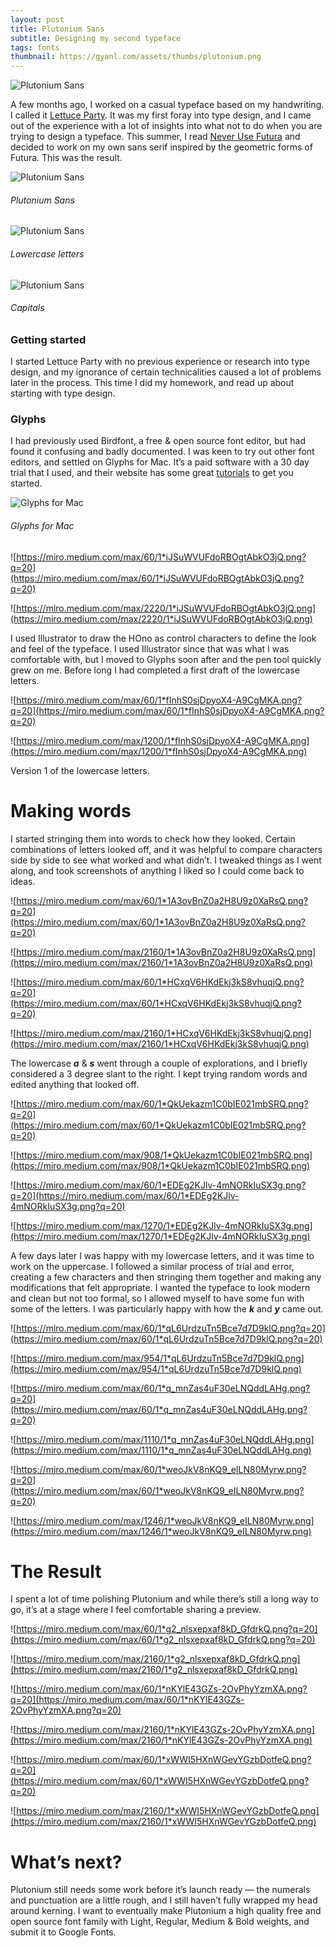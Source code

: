 ```yaml
---
layout: post
title: Plutonium Sans
subtitle: Designing my second typeface
tags: fonts
thumbnail: https://gyanl.com/assets/thumbs/plutonium.png
---
```


![Plutonium Sans](https://gyanl.com/assets/plutonium.png)

A few months ago, I worked on a casual typeface based on my handwriting. I called it [Lettuce Party](/lettuce-party). It was my first foray into type design, and I came out of the experience with a lot of insights into what not to do when you are trying to design a typeface. This summer, I read [Never Use Futura](http://www.neverusefutura.com/) and decided to work on my own sans serif inspired by the geometric forms of Futura. This was the result.

![Plutonium Sans](https://gyanl.com/assets/plutonium-sample.png)

###### Plutonium Sans

![Plutonium Sans](https://gyanl.com/assets/plutonium-lower.png)

###### Lowercase letters

![Plutonium Sans](https://gyanl.com/assets/plutonium-capitals.png)

###### Capitals

### Getting started

I started Lettuce Party with no previous experience or research into type design, and my ignorance of certain technicalities caused a lot of problems later in the process. This time I did my homework, and read up about starting with type design.

### Glyphs

I had previously used Birdfont, a free & open source font editor, but had found it confusing and badly documented. I was keen to try out other font editors, and settled on Glyphs for Mac. It’s a paid software with a 30 day trial that I used, and their website has some great [tutorials](https://glyphsapp.com/tutorials) to get you started.

![Glyphs for Mac](https://gyanl.com/assets/plutonium-capitals.png)

###### Glyphs for Mac

![https://miro.medium.com/max/60/1*iJSuWVUFdoRBOgtAbkO3jQ.png?q=20](https://miro.medium.com/max/60/1*iJSuWVUFdoRBOgtAbkO3jQ.png?q=20)

![https://miro.medium.com/max/2220/1*iJSuWVUFdoRBOgtAbkO3jQ.png](https://miro.medium.com/max/2220/1*iJSuWVUFdoRBOgtAbkO3jQ.png)

I used Illustrator to draw the HOno as control characters to define the look and feel of the typeface. I used Illustrator since that was what I was comfortable with, but I moved to Glyphs soon after and the pen tool quickly grew on me. Before long I had completed a first draft of the lowercase letters.

![https://miro.medium.com/max/60/1*fInhS0sjDpyoX4-A9CgMKA.png?q=20](https://miro.medium.com/max/60/1*fInhS0sjDpyoX4-A9CgMKA.png?q=20)

![https://miro.medium.com/max/1200/1*fInhS0sjDpyoX4-A9CgMKA.png](https://miro.medium.com/max/1200/1*fInhS0sjDpyoX4-A9CgMKA.png)

Version 1 of the lowercase letters.

# **Making words**

I started stringing them into words to check how they looked. Certain combinations of letters looked off, and it was helpful to compare characters side by side to see what worked and what didn’t. I tweaked things as I went along, and took screenshots of anything I liked so I could come back to ideas.

![https://miro.medium.com/max/60/1*1A3ovBnZ0a2H8U9z0XaRsQ.png?q=20](https://miro.medium.com/max/60/1*1A3ovBnZ0a2H8U9z0XaRsQ.png?q=20)

![https://miro.medium.com/max/2160/1*1A3ovBnZ0a2H8U9z0XaRsQ.png](https://miro.medium.com/max/2160/1*1A3ovBnZ0a2H8U9z0XaRsQ.png)

![https://miro.medium.com/max/60/1*HCxqV6HKdEkj3kS8vhuqjQ.png?q=20](https://miro.medium.com/max/60/1*HCxqV6HKdEkj3kS8vhuqjQ.png?q=20)

![https://miro.medium.com/max/2160/1*HCxqV6HKdEkj3kS8vhuqjQ.png](https://miro.medium.com/max/2160/1*HCxqV6HKdEkj3kS8vhuqjQ.png)

The lowercase **_a_** & **_s_** went through a couple of explorations, and I briefly considered a 3 degree slant to the right. I kept trying random words and edited anything that looked off.

![https://miro.medium.com/max/60/1*QkUekazm1C0bIE021mbSRQ.png?q=20](https://miro.medium.com/max/60/1*QkUekazm1C0bIE021mbSRQ.png?q=20)

![https://miro.medium.com/max/908/1*QkUekazm1C0bIE021mbSRQ.png](https://miro.medium.com/max/908/1*QkUekazm1C0bIE021mbSRQ.png)

![https://miro.medium.com/max/60/1*EDEg2KJlv-4mNORkIuSX3g.png?q=20](https://miro.medium.com/max/60/1*EDEg2KJlv-4mNORkIuSX3g.png?q=20)

![https://miro.medium.com/max/1270/1*EDEg2KJlv-4mNORkIuSX3g.png](https://miro.medium.com/max/1270/1*EDEg2KJlv-4mNORkIuSX3g.png)

A few days later I was happy with my lowercase letters, and it was time to work on the uppercase. I followed a similar process of trial and error, creating a few characters and then stringing them together and making any modifications that felt appropriate. I wanted the typeface to look modern and clean but not too formal, so I allowed myself to have some fun with some of the letters. I was particularly happy with how the **_k_** and **_y_** came out.

![https://miro.medium.com/max/60/1*qL6UrdzuTn5Bce7d7D9klQ.png?q=20](https://miro.medium.com/max/60/1*qL6UrdzuTn5Bce7d7D9klQ.png?q=20)

![https://miro.medium.com/max/954/1*qL6UrdzuTn5Bce7d7D9klQ.png](https://miro.medium.com/max/954/1*qL6UrdzuTn5Bce7d7D9klQ.png)

![https://miro.medium.com/max/60/1*q_mnZas4uF30eLNQddLAHg.png?q=20](https://miro.medium.com/max/60/1*q_mnZas4uF30eLNQddLAHg.png?q=20)

![https://miro.medium.com/max/1110/1*q_mnZas4uF30eLNQddLAHg.png](https://miro.medium.com/max/1110/1*q_mnZas4uF30eLNQddLAHg.png)

![https://miro.medium.com/max/60/1*weoJkV8nKQ9_eILN80Myrw.png?q=20](https://miro.medium.com/max/60/1*weoJkV8nKQ9_eILN80Myrw.png?q=20)

![https://miro.medium.com/max/1246/1*weoJkV8nKQ9_eILN80Myrw.png](https://miro.medium.com/max/1246/1*weoJkV8nKQ9_eILN80Myrw.png)

# **The Result**

I spent a lot of time polishing Plutonium and while there’s still a long way to go, it’s at a stage where I feel comfortable sharing a preview.

![https://miro.medium.com/max/60/1*g2_nlsxepxaf8kD_GfdrkQ.png?q=20](https://miro.medium.com/max/60/1*g2_nlsxepxaf8kD_GfdrkQ.png?q=20)

![https://miro.medium.com/max/2160/1*g2_nlsxepxaf8kD_GfdrkQ.png](https://miro.medium.com/max/2160/1*g2_nlsxepxaf8kD_GfdrkQ.png)

![https://miro.medium.com/max/60/1*nKYlE43GZs-2OvPhyYzmXA.png?q=20](https://miro.medium.com/max/60/1*nKYlE43GZs-2OvPhyYzmXA.png?q=20)

![https://miro.medium.com/max/2160/1*nKYlE43GZs-2OvPhyYzmXA.png](https://miro.medium.com/max/2160/1*nKYlE43GZs-2OvPhyYzmXA.png)

![https://miro.medium.com/max/60/1*xWWI5HXnWGevYGzbDotfeQ.png?q=20](https://miro.medium.com/max/60/1*xWWI5HXnWGevYGzbDotfeQ.png?q=20)

![https://miro.medium.com/max/2160/1*xWWI5HXnWGevYGzbDotfeQ.png](https://miro.medium.com/max/2160/1*xWWI5HXnWGevYGzbDotfeQ.png)

# **What’s next?**

Plutonium still needs some work before it’s launch ready — the numerals and punctuation are a little rough, and I still haven’t fully wrapped my head around kerning. I want to eventually make Plutonium a high quality free and open source font family with Light, Regular, Medium & Bold weights, and submit it to Google Fonts.
